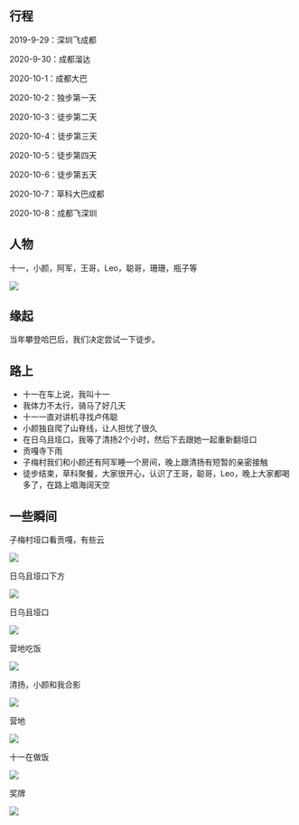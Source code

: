 ## 行程

2019-9-29：深圳飞成都

2020-9-30：成都溜达

2020-10-1：成都大巴

2020-10-2：独步第一天

2020-10-3：徒步第二天

2020-10-4：徒步第三天 

2020-10-5：徒步第四天

2020-10-6：徒步第五天

2020-10-7：草科大巴成都

2020-10-8：成都飞深圳


## 人物

十一，小颜，阿军，王哥，Leo，聪哥，珊珊，瓶子等

![](https://pic1.imgdb.cn/item/6346343a16f2c2beb1e84886.jpg)

## 缘起

当年攀登哈巴后，我们决定尝试一下徒步。

## 路上

* 十一在车上说，我叫十一
* 我体力不太行，骑马了好几天
* 十一一直对讲机寻找卢伟聪
* 小颜独自爬了山脊线，让人担忧了很久
* 在日乌且垭口，我等了清扬2个小时，然后下去跟她一起重新翻垭口
* 贡嘎寺下雨
* 子梅村我们和小颜还有阿军睡一个房间，晚上跟清扬有短暂的亲密接触
* 徒步结束，草科聚餐，大家很开心，认识了王哥，聪哥，Leo，晚上大家都喝多了，在路上唱海阔天空



## 一些瞬间

子梅村垭口看贡嘎，有些云

![](https://pic1.imgdb.cn/item/6346343a16f2c2beb1e84864.jpg)

日乌且垭口下方

![](https://pic1.imgdb.cn/item/6346343a16f2c2beb1e84871.jpg)

日乌且垭口

![](https://pic1.imgdb.cn/item/6346343a16f2c2beb1e8487e.jpg)

营地吃饭

![](https://pic1.imgdb.cn/item/6346344216f2c2beb1e856d8.jpg)

清扬，小颜和我合影

![](https://pic1.imgdb.cn/item/6346344216f2c2beb1e856df.jpg)

营地

![](https://pic1.imgdb.cn/item/6346344216f2c2beb1e856eb.jpg)

十一在做饭

![](https://pic1.imgdb.cn/item/6346344216f2c2beb1e85711.jpg)

奖牌

![](https://pic1.imgdb.cn/item/6346343a16f2c2beb1e8488f.jpg)
